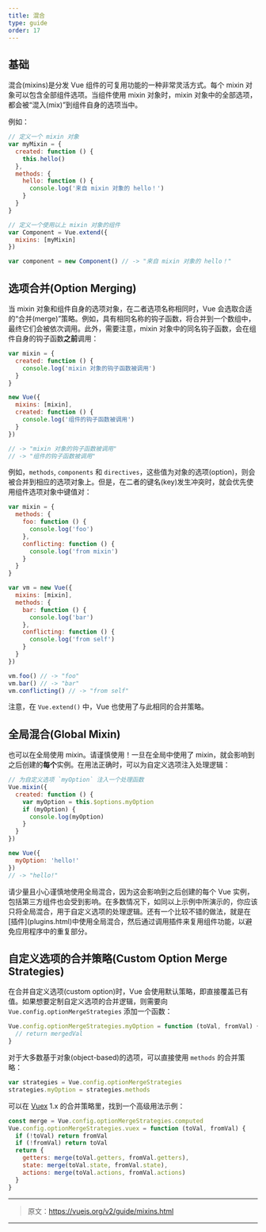 ```yaml
---
title: 混合
type: guide
order: 17
---
```


## 基础

混合(mixins)是分发 Vue 组件的可复用功能的一种非常灵活方式。每个 mixin 对象可以包含全部组件选项。当组件使用 mixin 对象时，mixin 对象中的全部选项，都会被“混入(mix)”到组件自身的选项当中。

例如：

``` js
// 定义一个 mixin 对象
var myMixin = {
  created: function () {
    this.hello()
  },
  methods: {
    hello: function () {
      console.log('来自 mixin 对象的 hello！')
    }
  }
}

// 定义一个使用以上 mixin 对象的组件
var Component = Vue.extend({
  mixins: [myMixin]
})

var component = new Component() // -> "来自 mixin 对象的 hello！"
```

## 选项合并(Option Merging)

当 mixin 对象和组件自身的选项对象，在二者选项名称相同时，Vue 会选取合适的“合并(merge)”策略。例如，具有相同名称的钩子函数，将合并到一个数组中，最终它们会被依次调用。此外，需要注意，mixin 对象中的同名钩子函数，会在组件自身的钩子函数**之前**调用：

``` js
var mixin = {
  created: function () {
    console.log('mixin 对象的钩子函数被调用')
  }
}

new Vue({
  mixins: [mixin],
  created: function () {
    console.log('组件的钩子函数被调用')
  }
})

// -> "mixin 对象的钩子函数被调用"
// -> "组件的钩子函数被调用"
```

例如，`methods`, `components` 和 `directives`，这些值为对象的选项(option)，则会被合并到相应的选项对象上。但是，在二者的键名(key)发生冲突时，就会优先使用组件选项对象中键值对：

``` js
var mixin = {
  methods: {
    foo: function () {
      console.log('foo')
    },
    conflicting: function () {
      console.log('from mixin')
    }
  }
}

var vm = new Vue({
  mixins: [mixin],
  methods: {
    bar: function () {
      console.log('bar')
    },
    conflicting: function () {
      console.log('from self')
    }
  }
})

vm.foo() // -> "foo"
vm.bar() // -> "bar"
vm.conflicting() // -> "from self"
```

注意，在 `Vue.extend()` 中，Vue 也使用了与此相同的合并策略。

## 全局混合(Global Mixin)

也可以在全局使用 mixin。请谨慎使用！一旦在全局中使用了 mixin，就会影响到之后创建的**每个**实例。在用法正确时，可以为自定义选项注入处理逻辑：

``` js
// 为自定义选项 `myOption` 注入一个处理函数
Vue.mixin({
  created: function () {
    var myOption = this.$options.myOption
    if (myOption) {
      console.log(myOption)
    }
  }
})

new Vue({
  myOption: 'hello!'
})
// -> "hello!"
```

<p class="tip">请少量且小心谨慎地使用全局混合，因为这会影响到之后创建的每个 Vue 实例，包括第三方组件也会受到影响。在多数情况下，如同以上示例中所演示的，你应该只将全局混合，用于自定义选项的处理逻辑。还有一个比较不错的做法，就是在[插件](plugins.html)中使用全局混合，然后通过调用插件来复用组件功能，以避免应用程序中的重复部分。</p>

## 自定义选项的合并策略(Custom Option Merge Strategies)

在合并自定义选项(custom option)时，Vue 会使用默认策略，即直接覆盖已有值。如果想要定制自定义选项的合并逻辑，则需要向 `Vue.config.optionMergeStrategies` 添加一个函数：

``` js
Vue.config.optionMergeStrategies.myOption = function (toVal, fromVal) {
  // return mergedVal
}
```

对于大多数基于对象(object-based)的选项，可以直接使用 `methods` 的合并策略：

``` js
var strategies = Vue.config.optionMergeStrategies
strategies.myOption = strategies.methods
```

可以在 [Vuex](https://github.com/vuejs/vuex) 1.x 的合并策略里，找到一个高级用法示例：

``` js
const merge = Vue.config.optionMergeStrategies.computed
Vue.config.optionMergeStrategies.vuex = function (toVal, fromVal) {
  if (!toVal) return fromVal
  if (!fromVal) return toVal
  return {
    getters: merge(toVal.getters, fromVal.getters),
    state: merge(toVal.state, fromVal.state),
    actions: merge(toVal.actions, fromVal.actions)
  }
}
```

***

> 原文：https://vuejs.org/v2/guide/mixins.html

***
